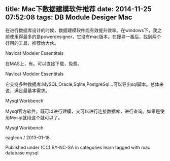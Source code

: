 title: Mac下数据建模软件推荐
date: 2014-11-25 07:52:08
tags: DB Module Desiger Mac 
---
在进行数据库设计的时候，数据建模软件能有效提升效率。在windows下，我之前使用得最多的是powerdesigner，它没有mac版本。在搜寻一番后，找到两个好用的工具，推荐给大伙。

Navicat Modeler Essentitals


在MAS上，有。可以直接下载，免费。

Navicat Modeler Essentitals

它支持多种数据库:MySQL,Oracle,Sqlite,PostgreSql...可以导出sql脚本。总体来说，满足最基本需求。

Mysql Workbench

Mysql官方软件，既可以进行建模，又可以进行连接数据库，进行查询。如果是使用Mysql就用这个就可以了。

Mysql Workbench

eagleon / 2013-01-18 

Published under (CC) BY-NC-SA in categories learn  tagged with mac  database  mysql 